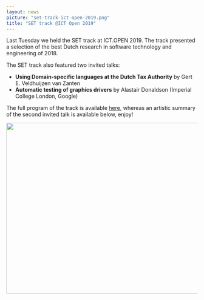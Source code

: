 ```yaml
---
layout: news
picture: "set-track-ict-open-2019.png"
title: "SET track @ICT Open 2019"
---
```


<p>Last Tuesday we held the SET track at ICT.OPEN 2019. The track&nbsp;presented a selection of the best Dutch research in software technology and engineering of 2018.&nbsp;</p>

<p>The SET track also featured two invited talks:</p>

<ul>
	<li><strong>Using Domain-specific languages at the Dutch Tax Authority</strong> by Gert E. Veldhuijzen van Zanten</li>
	<li><strong>Automatic testing of graphics drivers</strong> by Alastair Donaldson (Imperial College London, Google)</li>
</ul>

<p>The full program of the track is available <a href="https://ict-research.nl/ict-open/programme/schedule-tuesday/">here</a>, whereas an artistic summary of the second invited talk is available below, enjoy!</p>

<p><img alt="" src="/images/IMG_6914.JPG?style=original&amp;1553264101" style="height:450px; width:600px" />&nbsp;</p>

		